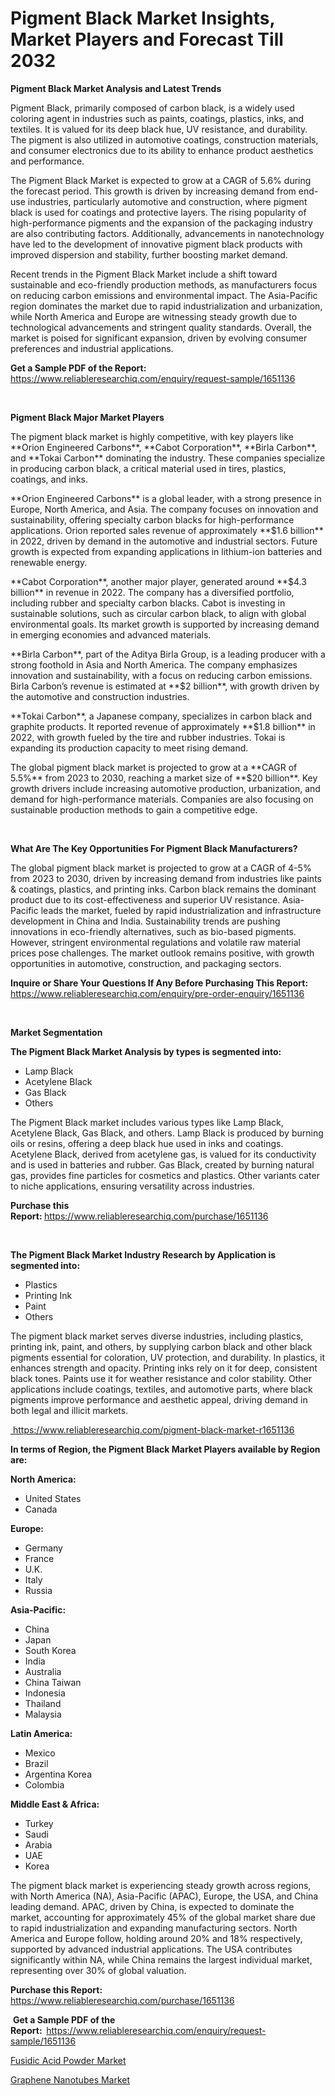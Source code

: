 <p><h1>Pigment Black Market Insights, Market Players and Forecast Till 2032</h1></p><p><strong>Pigment Black Market Analysis and Latest Trends</strong></p>
<p><p>Pigment Black, primarily composed of carbon black, is a widely used coloring agent in industries such as paints, coatings, plastics, inks, and textiles. It is valued for its deep black hue, UV resistance, and durability. The pigment is also utilized in automotive coatings, construction materials, and consumer electronics due to its ability to enhance product aesthetics and performance.</p><p>The Pigment Black Market is expected to grow at a CAGR of 5.6% during the forecast period. This growth is driven by increasing demand from end-use industries, particularly automotive and construction, where pigment black is used for coatings and protective layers. The rising popularity of high-performance pigments and the expansion of the packaging industry are also contributing factors. Additionally, advancements in nanotechnology have led to the development of innovative pigment black products with improved dispersion and stability, further boosting market demand.</p><p>Recent trends in the Pigment Black Market include a shift toward sustainable and eco-friendly production methods, as manufacturers focus on reducing carbon emissions and environmental impact. The Asia-Pacific region dominates the market due to rapid industrialization and urbanization, while North America and Europe are witnessing steady growth due to technological advancements and stringent quality standards. Overall, the market is poised for significant expansion, driven by evolving consumer preferences and industrial applications.</p></p>
<p><strong>Get a Sample PDF of the Report:&nbsp;</strong> <a href="https://www.reliableresearchiq.com/enquiry/request-sample/1651136?utm_campaign=1123&utm_medium=2&utm_source=Github&utm_content=ia&utm_term=25012025&utm_id=pigment-black">https://www.reliableresearchiq.com/enquiry/request-sample/1651136</a></p>
<p>&nbsp;</p>
<p><strong>Pigment Black Major Market Players</strong></p>
<p><p>The pigment black market is highly competitive, with key players like **Orion Engineered Carbons**, **Cabot Corporation**, **Birla Carbon**, and **Tokai Carbon** dominating the industry. These companies specialize in producing carbon black, a critical material used in tires, plastics, coatings, and inks.</p><p>**Orion Engineered Carbons** is a global leader, with a strong presence in Europe, North America, and Asia. The company focuses on innovation and sustainability, offering specialty carbon blacks for high-performance applications. Orion reported sales revenue of approximately **$1.6 billion** in 2022, driven by demand in the automotive and industrial sectors. Future growth is expected from expanding applications in lithium-ion batteries and renewable energy.</p><p>**Cabot Corporation**, another major player, generated around **$4.3 billion** in revenue in 2022. The company has a diversified portfolio, including rubber and specialty carbon blacks. Cabot is investing in sustainable solutions, such as circular carbon black, to align with global environmental goals. Its market growth is supported by increasing demand in emerging economies and advanced materials.</p><p>**Birla Carbon**, part of the Aditya Birla Group, is a leading producer with a strong foothold in Asia and North America. The company emphasizes innovation and sustainability, with a focus on reducing carbon emissions. Birla Carbon’s revenue is estimated at **$2 billion**, with growth driven by the automotive and construction industries.</p><p>**Tokai Carbon**, a Japanese company, specializes in carbon black and graphite products. It reported revenue of approximately **$1.8 billion** in 2022, with growth fueled by the tire and rubber industries. Tokai is expanding its production capacity to meet rising demand.</p><p>The global pigment black market is projected to grow at a **CAGR of 5.5%** from 2023 to 2030, reaching a market size of **$20 billion**. Key growth drivers include increasing automotive production, urbanization, and demand for high-performance materials. Companies are also focusing on sustainable production methods to gain a competitive edge.</p></p>
<p>&nbsp;</p>
<p><strong>What Are The Key Opportunities For Pigment Black Manufacturers?</strong></p>
<p><p>The global pigment black market is projected to grow at a CAGR of 4-5% from 2023 to 2030, driven by increasing demand from industries like paints & coatings, plastics, and printing inks. Carbon black remains the dominant product due to its cost-effectiveness and superior UV resistance. Asia-Pacific leads the market, fueled by rapid industrialization and infrastructure development in China and India. Sustainability trends are pushing innovations in eco-friendly alternatives, such as bio-based pigments. However, stringent environmental regulations and volatile raw material prices pose challenges. The market outlook remains positive, with growth opportunities in automotive, construction, and packaging sectors.</p></p>
<p><strong>Inquire or Share Your Questions If Any Before Purchasing This Report:</strong> <a href="https://www.reliableresearchiq.com/enquiry/pre-order-enquiry/1651136?utm_campaign=1123&utm_medium=2&utm_source=Github&utm_content=ia&utm_term=25012025&utm_id=pigment-black">https://www.reliableresearchiq.com/enquiry/pre-order-enquiry/1651136</a></p>
<p>&nbsp;</p>
<p><strong>Market Segmentation</strong></p>
<p><strong>The Pigment Black Market Analysis by types is segmented into:</strong></p>
<p><ul><li>Lamp Black</li><li>Acetylene Black</li><li>Gas Black</li><li>Others</li></ul></p>
<p><p>The Pigment Black market includes various types like Lamp Black, Acetylene Black, Gas Black, and others. Lamp Black is produced by burning oils or resins, offering a deep black hue used in inks and coatings. Acetylene Black, derived from acetylene gas, is valued for its conductivity and is used in batteries and rubber. Gas Black, created by burning natural gas, provides fine particles for cosmetics and plastics. Other variants cater to niche applications, ensuring versatility across industries.</p></p>
<p><strong>Purchase this Report:&nbsp;</strong><a href="https://www.reliableresearchiq.com/purchase/1651136?utm_campaign=1123&utm_medium=2&utm_source=Github&utm_content=ia&utm_term=25012025&utm_id=pigment-black">https://www.reliableresearchiq.com/purchase/1651136</a></p>
<p>&nbsp;</p>
<p><strong>The Pigment Black Market Industry Research by Application is segmented into:</strong></p>
<p><ul><li>Plastics</li><li>Printing Ink</li><li>Paint</li><li>Others</li></ul></p>
<p><p>The pigment black market serves diverse industries, including plastics, printing ink, paint, and others, by supplying carbon black and other black pigments essential for coloration, UV protection, and durability. In plastics, it enhances strength and opacity. Printing inks rely on it for deep, consistent black tones. Paints use it for weather resistance and color stability. Other applications include coatings, textiles, and automotive parts, where black pigments improve performance and aesthetic appeal, driving demand in both legal and illicit markets.</p></p>
<p><a href="https://www.reliableresearchiq.com/pigment-black-market-r1651136?utm_campaign=1123&utm_medium=2&utm_source=Github&utm_content=ia&utm_term=25012025&utm_id=pigment-black">&nbsp;https://www.reliableresearchiq.com/pigment-black-market-r1651136</a></p>
<p><strong>In terms of Region, the Pigment Black Market Players available by Region are:</strong></p>
<p>
    <p> <strong> North America: </strong>
        <ul>
            <li>United States</li>
            <li>Canada</li>
        </ul>
        </p> 
    <p> <strong> Europe: </strong>
        <ul>
            <li>Germany</li>
            <li>France</li>
            <li>U.K.</li>
            <li>Italy</li>
            <li>Russia</li>
        </ul>
        </p> 
    <p> <strong> Asia-Pacific: </strong>
        <ul>
            <li>China</li>
            <li>Japan</li>
            <li>South Korea</li>
            <li>India</li>
            <li>Australia</li>
            <li>China Taiwan</li>
            <li>Indonesia</li>
            <li>Thailand</li>
            <li>Malaysia</li>
        </ul>
        </p> 
    <p> <strong> Latin America: </strong>
        <ul>
            <li>Mexico</li>
            <li>Brazil</li>
            <li>Argentina Korea</li>
            <li>Colombia</li>
        </ul>
        </p> 
    <p> <strong> Middle East & Africa: </strong>
        <ul>
            <li>Turkey</li>
            <li>Saudi</li>
            <li>Arabia</li>
            <li>UAE</li>
            <li>Korea</li>
        </ul>
    </p>
    </p>
<p><p>The pigment black market is experiencing steady growth across regions, with North America (NA), Asia-Pacific (APAC), Europe, the USA, and China leading demand. APAC, driven by China, is expected to dominate the market, accounting for approximately 45% of the global market share due to rapid industrialization and expanding manufacturing sectors. North America and Europe follow, holding around 20% and 18% respectively, supported by advanced industrial applications. The USA contributes significantly within NA, while China remains the largest individual market, representing over 30% of global valuation.</p></p>
<p><strong>Purchase this Report: </strong><a href="https://www.reliableresearchiq.com/purchase/1651136?utm_campaign=1123&utm_medium=2&utm_source=Github&utm_content=ia&utm_term=25012025&utm_id=pigment-black">https://www.reliableresearchiq.com/purchase/1651136</a></p>
<p>&nbsp;<strong>Get a Sample PDF of the Report:&nbsp;&nbsp;</strong><a href="https://www.reliableresearchiq.com/enquiry/request-sample/1651136?utm_campaign=1123&utm_medium=2&utm_source=Github&utm_content=ia&utm_term=25012025&utm_id=pigment-black">https://www.reliableresearchiq.com/enquiry/request-sample/1651136</a></p>
<p><strong></strong></p>
<p><p><a href="https://github.com/genayziben/Market-Research-Report-List-1/blob/main/fusidic-acid-powder-market.md?utm_campaign=1123&utm_medium=2&utm_source=Github&utm_content=ia&utm_term=25012025&utm_id=pigment-black">Fusidic Acid Powder Market</a></p><p><a href="https://github.com/beroxiluwaya/Market-Research-Report-List-1/blob/main/graphene-nanotubes-market.md?utm_campaign=1123&utm_medium=2&utm_source=Github&utm_content=ia&utm_term=25012025&utm_id=pigment-black">Graphene Nanotubes Market</a></p></p>